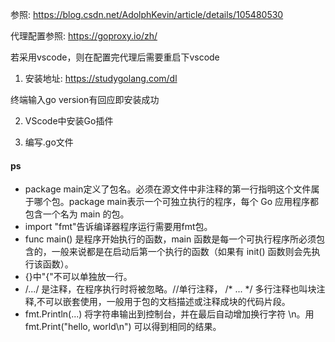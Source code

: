 参照: https://blog.csdn.net/AdolphKevin/article/details/105480530

代理配置参照: https://goproxy.io/zh/

若采用vscode，则在配置完代理后需要重启下vscode

1. 安装地址: https://studygolang.com/dl

终端输入go version有回应即安装成功

2. VScode中安装Go插件

3. 编写.go文件

#### ps
- package main定义了包名。必须在源文件中非注释的第一行指明这个文件属于哪个包。package main表示一个可独立执行的程序，每个 Go 应用程序都包含一个名为 main 的包。
- import "fmt"告诉编译器程序运行需要用fmt包。
- func main() 是程序开始执行的函数，main 函数是每一个可执行程序所必须包含的，一般来说都是在启动后第一个执行的函数（如果有 init() 函数则会先执行该函数）。
- {}中"{"不可以单独放一行。
- /.../ 是注释，在程序执行时将被忽略。//单行注释， /* ... */ 多行注释也叫块注释,不可以嵌套使用，一般用于包的文档描述或注释成块的代码片段。
- fmt.Println(...) 将字符串输出到控制台，并在最后自动增加换行字符 \n。用 fmt.Print("hello, world\n") 可以得到相同的结果。